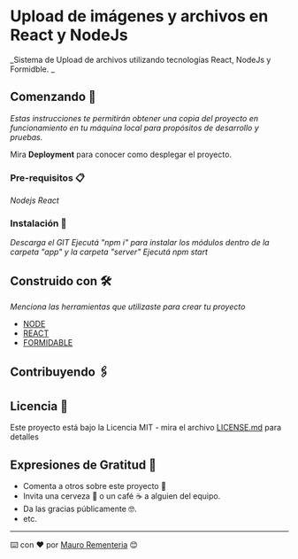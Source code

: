 # Upload de imágenes y archivos en React y NodeJs

_Sistema de Upload de archivos utilizando tecnologías React, NodeJs y Formidble. _

## Comenzando 🚀

_Estas instrucciones te permitirán obtener una copia del proyecto en funcionamiento en tu máquina local para propósitos de desarrollo y pruebas._

Mira **Deployment** para conocer como desplegar el proyecto.

### Pre-requisitos 📋

_Nodejs_
_React_

### Instalación 🔧

_Descarga el GIT_
_Ejecutá "npm i" para instalar los módulos dentro de la carpeta "app" y la carpeta "server"_
_Ejecutá npm start_

## Construido con 🛠️

_Menciona las herramientas que utilizaste para crear tu proyecto_

- [NODE](https://nodejs.org/es/)
- [REACT](https://es.reactjs.org/)
- [FORMIDABLE](https://www.npmjs.com/package/formidable)

## Contribuyendo 🖇️

## Licencia 📄

Este proyecto está bajo la Licencia MIT - mira el archivo [LICENSE.md](LICENSE.md) para detalles

## Expresiones de Gratitud 🎁

- Comenta a otros sobre este proyecto 📢
- Invita una cerveza 🍺 o un café ☕ a alguien del equipo.
- Da las gracias públicamente 🤓.
- etc.

---

⌨️ con ❤️ por [Mauro Rementeria](https://github.com/mauroere) 😊
